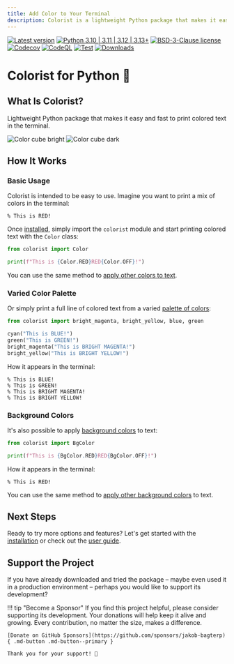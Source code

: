 ```yaml
---
title: Add Color to Your Terminal
description: Colorist is a lightweight Python package that makes it easy and fast to print colored text in the terminal.
---
```


[![Latest version](https://img.shields.io/static/v1?label=version&message=1.8.4&color=yellowgreen)](https://github.com/jakob-bagterp/colorist-for-python/releases/latest)
[![Python 3.10 | 3.11 | 3.12 | 3.13+](https://img.shields.io/static/v1?label=python&message=3.10%20|%203.11%20|%203.12%20|%203.13%2B&color=blueviolet)](https://www.python.org)
[![BSD-3-Clause license](https://img.shields.io/static/v1?label=license&message=BSD-3-Clause&color=blue)](https://github.com/jakob-bagterp/colorist-for-python/blob/master/LICENSE.md)
[![Codecov](https://codecov.io/gh/jakob-bagterp/colorist-for-python/branch/master/graph/badge.svg?token=1E69VOP4ED)](https://codecov.io/gh/jakob-bagterp/colorist-for-python)
[![CodeQL](https://github.com/jakob-bagterp/colorist-for-python/actions/workflows/github-code-scanning/codeql/badge.svg)](https://github.com/jakob-bagterp/colorist-for-python/actions/workflows/github-code-scanning/codeql)
[![Test](https://github.com/jakob-bagterp/colorist-for-python/actions/workflows/test.yml/badge.svg)](https://github.com/jakob-bagterp/colorist-for-python/actions/workflows/test.yml)
[![Downloads](https://static.pepy.tech/badge/colorist)](https://pepy.tech/project/colorist)

# Colorist for Python 🌈
## What Is Colorist?
Lightweight Python package that makes it easy and fast to print colored text in the terminal.

<div class="cubes">
    <img src="../../../assets/images/cube/cube_bright.svg" alt="Color cube bright">
    <img src="../../../assets/images/cube/cube_dark.svg" alt="Color cube dark">
</div>

## How It Works
### Basic Usage
Colorist is intended to be easy to use. Imagine you want to print a mix of colors in the terminal:

<pre><code>% This is <span class="fg-red">RED</span>!</code></pre>

Once [installed](getting-started/installation.md), simply import the `colorist` module and start printing colored text with the `Color` class:

```python linenums="1" hl_lines="3"
from colorist import Color

print(f"This is {Color.RED}RED{Color.OFF}!")
```

You can use the same method to [apply other colors to text](user-guide/standard-colors/text-foreground.md).

### Varied Color Palette
Or simply print a full line of colored text from a varied [palette of colors](user-guide/standard-colors/text-foreground.md#print-line-of-colored-text):

```python linenums="1" hl_lines="3-6"
from colorist import bright_magenta, bright_yellow, blue, green

cyan("This is BLUE!")
green("This is GREEN!")
bright_magenta("This is BRIGHT MAGENTA!")
bright_yellow("This is BRIGHT YELLOW!")
```

How it appears in the terminal:

<pre><code>% <span class="fg-blue">This is BLUE!</span>
% <span class="fg-green">This is GREEN!</span>
% <span class="fg-bright-magenta">This is BRIGHT MAGENTA!</span>
% <span class="fg-bright-yellow">This is BRIGHT YELLOW!</span></code></pre>

### Background Colors
It's also possible to apply [background colors](user-guide/standard-colors/background.md) to text:

```python linenums="1" hl_lines="3"
from colorist import BgColor

print(f"This is {BgColor.RED}RED{BgColor.OFF}!")
```

How it appears in the terminal:

<pre><code>% This is <span class="bg-red text-contrast">RED</span>!</code></pre>

You can use the same method to [apply other background colors](user-guide/standard-colors/background.md) to text.

## Next Steps
Ready to try more options and features? Let's get started with the [installation](getting-started/index.md) or check out the [user guide](user-guide/index.md).

## Support the Project
If you have already downloaded and tried the package – maybe even used it in a production environment – perhaps you would like to support its development?

!!! tip "Become a Sponsor"
    If you find this project helpful, please consider supporting its development. Your donations will help keep it alive and growing. Every contribution, no matter the size, makes a difference.

    [Donate on GitHub Sponsors](https://github.com/sponsors/jakob-bagterp){ .md-button .md-button--primary }

    Thank you for your support! 🙌

